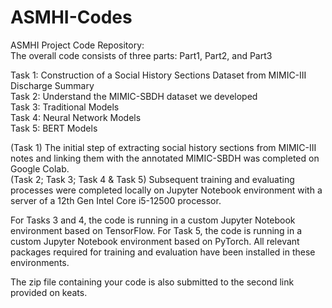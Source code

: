 # ASMHI-Codes
ASMHI Project Code Repository:  
The overall code consists of three parts: Part1, Part2, and Part3

Task 1: Construction of a Social History Sections Dataset from MIMIC-III Discharge Summary  
Task 2: Understand the MIMIC-SBDH dataset we developed  
Task 3: Traditional Models  
Task 4: Neural Network Models  
Task 5: BERT Models

(Task 1) The initial step of extracting social history sections from MIMIC-III notes and linking them with the annotated MIMIC-SBDH was completed on Google Colab.  
(Task 2; Task 3; Task 4 & Task 5) Subsequent training and evaluating processes were completed locally on Jupyter Notebook environment with a server of a 12th Gen Intel Core i5-12500 processor.

For Tasks 3 and 4, the code is running in a custom Jupyter Notebook environment based on TensorFlow.
For Task 5, the code is running in a custom Jupyter Notebook environment based on PyTorch.
All relevant packages required for training and evaluation have been installed in these environments.

The zip file containing your code is also submitted to the second link provided on keats.
